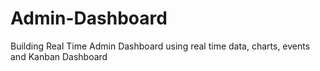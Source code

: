 # Admin-Dashboard
Building Real Time Admin Dashboard using real time data, charts, events and Kanban Dashboard

